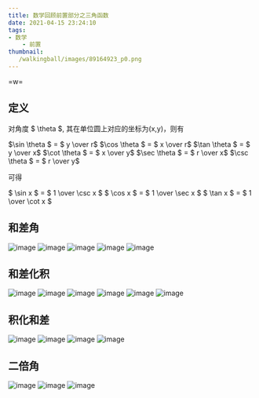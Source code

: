 ```yaml
---
title: 数学回顾前置部分之三角函数
date: 2021-04-15 23:24:10
tags:
- 数学
    - 前置
thumbnail:
   /walkingball/images/89164923_p0.png
---
```

=w=
## 定义
对角度 $ \theta $, 其在单位圆上对应的坐标为(x,y)，则有

$\sin \theta $ = $ y \over r$
$\cos \theta $ = $ x \over r$
$\tan \theta $ = $ y \over x$
$\cot \theta $ = $ x \over y$
$\sec \theta $ = $ r \over x$
$\csc \theta $ = $ r \over y$

可得

$ \sin x $ = $ 1 \over \csc x $
$ \cos x $ = $ 1 \over \sec x $
$ \tan x $ = $ 1 \over \cot x $

## 和差角
![image](/walkingball/innerPict/triangle/cosa+b.png)
![image](/walkingball/innerPict/triangle/cosa-b.png)
![image](/walkingball/innerPict/triangle/sina+-b.png)
![image](/walkingball/innerPict/triangle/tana+b.png)
![image](/walkingball/innerPict/triangle/tana-b.png)

## 和差化积
![image](/walkingball/innerPict/triangle/sina+sinb.png)
![image](/walkingball/innerPict/triangle/sina-sinb.png)
![image](/walkingball/innerPict/triangle/cosa+cosb.png)
![image](/walkingball/innerPict/triangle/cosa-cosb.png)
![image](/walkingball/innerPict/triangle/tana+-tanb.png)
![image](/walkingball/innerPict/triangle/cota+-cotb.png)

## 积化和差
![image](/walkingball/innerPict/triangle/sinacosb.gif)
![image](/walkingball/innerPict/triangle/cosasinb.gif)
![image](/walkingball/innerPict/triangle/cosacosb.gif)
![image](/walkingball/innerPict/triangle/sinasinb.png)

## 二倍角
![image](/walkingball/innerPict/triangle/sin2a.png)
![image](/walkingball/innerPict/triangle/cos2a.png)
![image](/walkingball/innerPict/triangle/tan2a.png)